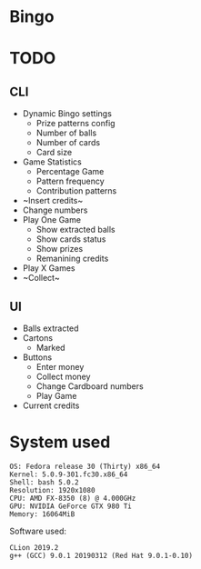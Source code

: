 # Bingo

# TODO

## CLI

- Dynamic Bingo settings
  - Prize patterns config
  - Number of balls
  - Number of cards
  - Card size
- Game Statistics
  - Percentage Game
  - Pattern frequency
  - Contribution patterns
- ~Insert credits~
- Change numbers
- Play One Game
  - Show extracted balls
  - Show cards status
  - Show prizes
  - Remanining credits
- Play X Games
- ~Collect~


## UI

- Balls extracted
- Cartons
  - Marked
- Buttons
  - Enter money
  - Collect money
  - Change Cardboard numbers
  - Play Game
- Current credits


# System used

```
OS: Fedora release 30 (Thirty) x86_64
Kernel: 5.0.9-301.fc30.x86_64 
Shell: bash 5.0.2 
Resolution: 1920x1080 
CPU: AMD FX-8350 (8) @ 4.000GHz 
GPU: NVIDIA GeForce GTX 980 Ti 
Memory: 16064MiB 

```

Software used: 

```
CLion 2019.2
g++ (GCC) 9.0.1 20190312 (Red Hat 9.0.1-0.10)
```

